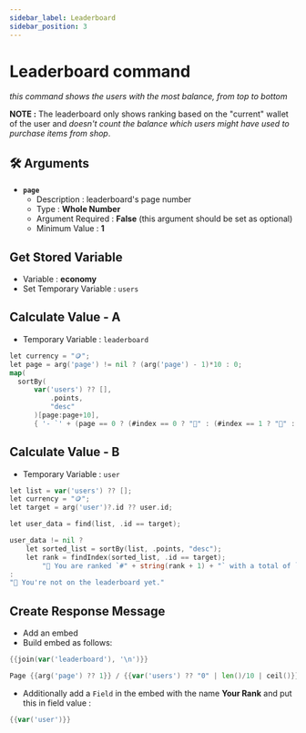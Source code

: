 ```yaml
---
sidebar_label: Leaderboard
sidebar_position: 3
---
```


# Leaderboard command

*this command shows the users with the most balance, from top to bottom*  

**NOTE :** The leaderboard only shows ranking based on the "current" wallet of the user and *doesn't count the balance which users might have used to purchase items from shop*.

## 🛠️ Arguments
- **`page`**
    - Description : leaderboard's page number
    - Type : **Whole Number**
    - Argument Required : **False** (this argument should be set as optional)
    - Minimum Value : **1**

## Get Stored Variable
- Variable : **economy**
- Set Temporary Variable : `users`

## Calculate Value - A
- Temporary Variable : `leaderboard`
```go title="Expression, Temporary Variable = leaderboard"
let currency = "🪙";
let page = arg('page') != nil ? (arg('page') - 1)*10 : 0;
map(
  sortBy(
      var('users') ?? [],
          .points,
          "desc"
      )[page:page+10],
      { '- `' + (page == 0 ? (#index == 0 ? "🥇" : (#index == 1 ? "🥈" : (#index == 2 ? "🥉" : "#" + string(#index + 1)))) : "#" + string(page + #index + 1)) + "` <@" + .id + '> - `' + string(.points) + '` ' + currency })
```

## Calculate Value - B
- Temporary Variable : `user`
```go title="Expression, Temporary Variable = user"
let list = var('users') ?? [];
let currency = "🪙";
let target = arg('user')?.id ?? user.id;

let user_data = find(list, .id == target);

user_data != nil ?
    let sorted_list = sortBy(list, .points, "desc");
    let rank = findIndex(sorted_list, .id == target);
        "💬 You are ranked `#" + string(rank + 1) + "` with a total of `" + string(user_data.points) + "` " + currency
:
"💬 You're not on the leaderboard yet."
```

## Create Response Message
- Add an embed
- Build embed as follows:

```go title="Embed Description"
{{join(var('leaderboard'), '\n')}}
```
```go title="Embed Footer"
Page {{arg('page') ?? 1}} / {{var('users') ?? "0" | len()/10 | ceil()}}
```
- Additionally add a `Field` in the embed with the name **Your Rank** and put this in field value :
```go title="Field Value"
{{var('user')}}
```